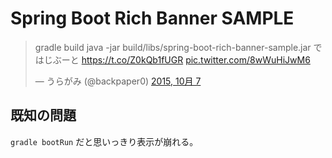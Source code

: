 # Spring Boot Rich Banner SAMPLE

<blockquote class="twitter-tweet" lang="ja"><p lang="ja" dir="ltr">gradle build&#10;java -jar build/libs/spring-boot-rich-banner-sample.jar&#10;ではじぶーと&#10;<a href="https://t.co/Z0kQb1fUGR">https://t.co/Z0kQb1fUGR</a> <a href="http://t.co/8wWuHiJwM6">pic.twitter.com/8wWuHiJwM6</a></p>&mdash; うらがみ (@backpaper0) <a href="https://twitter.com/backpaper0/status/651745561658265601">2015, 10月 7</a></blockquote>
<script async src="//platform.twitter.com/widgets.js" charset="utf-8"></script>

## 既知の問題

`gradle bootRun` だと思いっきり表示が崩れる。


